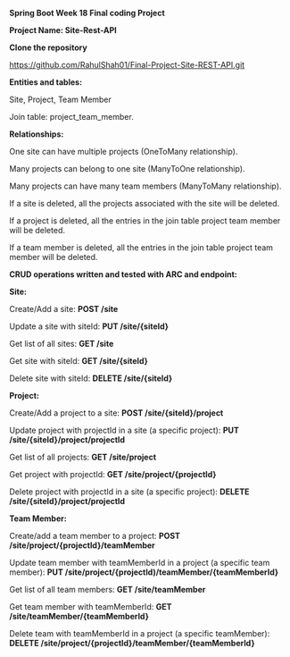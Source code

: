 **Spring Boot Week 18 Final coding Project**

**Project Name: Site-Rest-API**

**Clone the repository**

https://github.com/RahulShah01/Final-Project-Site-REST-API.git

**Entities and tables:**

Site, Project, Team Member

Join table: project_team_member.

**Relationships:**

One site can have multiple projects (OneToMany relationship).

Many projects can belong to one site (ManyToOne relationship).

Many projects can have many team members (ManyToMany relationship).

If a site is deleted, all the projects associated with the site will be deleted. 

If a project is deleted, all the entries in the join table project team member will be deleted.

If a team member is deleted, all the entries in the join table project team member will be deleted.

**CRUD operations written and tested with ARC and endpoint:**

**Site:**

Create/Add a site: **POST /site**

Update a site with siteId: **PUT /site/{siteId}**

Get list of all sites: **GET /site**

Get site with siteId: **GET /site/{siteId}**

Delete site with siteId: **DELETE /site/{siteId}**

**Project:**

Create/Add a project to a site: **POST /site/{siteId}/project** 

Update project with projectId in a site (a specific project): **PUT /site/{siteId}/project/projectId**

Get list of all projects: **GET /site/project**

Get project with projectId: **GET /site/project/{projectId}**

Delete project with projectId in a site (a specific project): **DELETE /site/{siteId}/project/projectId**

**Team Member:**

Create/add a team member to a project: **POST /site/project/{projectId}/teamMember**

Update team member with teamMemberId in a project (a specific team member): **PUT /site/project/{projectId)/teamMember/{teamMemberId}**

Get list of all team members: **GET /site/teamMember**

Get team member with teamMemberId: **GET /site/teamMember/{teamMemberId}**

Delete team with teamMemberId in a project (a specific teamMember): **DELETE /site/project/{projectId}/teamMember/{teamMemberId}**
